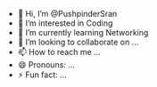 - 👋 Hi, I’m @PushpinderSran
- 👀 I’m interested in Coding
- 🌱 I’m currently learning Networking
- 💞️ I’m looking to collaborate on ...
- 📫 How to reach me ...
- 😄 Pronouns: ...
- ⚡ Fun fact: ...

<!---
PushpinderSran/PushpinderSran is a ✨ special ✨ repository because its `README.md` (this file) appears on your GitHub profile.
You can click the Preview link to take a look at your changes.
--->
